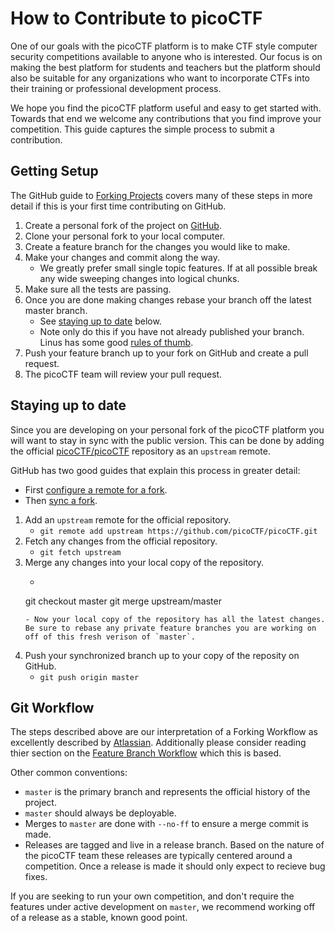 # How to Contribute to picoCTF

One of our goals with the picoCTF platform is to make CTF style computer security competitions available to anyone who is interested.  Our focus is on making the best platform for students and teachers but the platform should also be suitable for any organizations who want to incorporate CTFs into their training or professional development process.  

We hope you find the picoCTF platform useful and easy to get started with.  Towards that end we welcome any contributions that you find improve your competition. This guide captures the simple process to submit a contribution.

## Getting Setup

The GitHub guide to [Forking Projects](https://guides.github.com/activities/forking/) covers many of these steps in more detail if this is your first time contributing on GitHub.

1. Create a personal fork of the project on [GitHub](https://github.com/picoCTF/picoCTF#fork-destination-box).
2. Clone your personal fork to your local computer.
3. Create a feature branch for the changes you would like to make.
4. Make your changes and commit along the way.
    - We greatly prefer small single topic features. If at all possible break any wide sweeping changes into logical chunks.
5. Make sure all the tests are passing.
6. Once you are done making changes rebase your branch off the latest master branch.
    - See [staying up to date](#staying-up-to-date) below.
    - Note only do this if you have not already published your branch. Linus has some good [rules of thumb](http://www.mail-archive.com/dri-devel@lists.sourceforge.net/msg39091.html).
7. Push your feature branch up to your fork on GitHub and create a pull request.
8. The picoCTF team will review your pull request.

## Staying up to date

Since you are developing on your personal fork of the picoCTF platform you will want to stay in sync with the public version. This can be done by adding the official [picoCTF/picoCTF](https://github.com/picoCTF/picoCTF) repository as an `upstream` remote.

GitHub has two good guides that explain this process in greater detail:
- First [configure a remote for a fork](https://help.github.com/articles/configuring-a-remote-for-a-fork/).
- Then [sync a fork](https://help.github.com/articles/syncing-a-fork/).


1. Add an `upstream` remote for the official repository.
    - `git remote add upstream https://github.com/picoCTF/picoCTF.git`
2. Fetch any changes from the official repository.
    - `git fetch upstream`
3. Merge any changes into your local copy of the repository.
    - ```
    git checkout master
    git merge upstream/master
    ```
    - Now your local copy of the repository has all the latest changes. Be sure to rebase any private feature branches you are working on off of this fresh verison of `master`.
4. Push your synchronized branch up to your copy of the reposity on GitHub.
    - `git push origin master`

## Git Workflow

The steps described above are our interpretation of a Forking Workflow as excellently described by [Atlassian](https://www.atlassian.com/git/tutorials/comparing-workflows/forking-workflow).  Additionally please consider reading thier section on the [Feature Branch Workflow](https://www.atlassian.com/git/tutorials/comparing-workflows/feature-branch-workflow) which this is based.

Other common conventions:
- `master` is the primary branch and represents the official history of the project.
- `master` should always be deployable.
- Merges to `master` are done with `--no-ff` to ensure a merge commit is made.
- Releases are tagged and live in a release branch. Based on the nature of the picoCTF team these releases are typically centered around a competition. Once a release is made it should only expect to recieve bug fixes.

If you are seeking to run your own competition, and don't require the features under active development on `master`, we recommend working off of a release as a stable, known good point.
